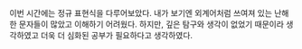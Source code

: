 이번 시간에는 정규 표현식을 다루어보았다. 내가 보기엔 외계어처럼 쓰여져 있는 난해한 문자들이 많았고 이해하기 어려웠다. 하지만, 깊은 탐구와 생각이 없었기 때문이라 생각하였고 더욱 더 심화된 공부가 필요하다고 생각하였다.
